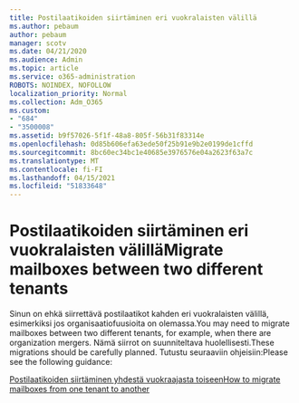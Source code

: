 ```yaml
---
title: Postilaatikoiden siirtäminen eri vuokralaisten välillä
ms.author: pebaum
author: pebaum
manager: scotv
ms.date: 04/21/2020
ms.audience: Admin
ms.topic: article
ms.service: o365-administration
ROBOTS: NOINDEX, NOFOLLOW
localization_priority: Normal
ms.collection: Adm_O365
ms.custom:
- "684"
- "3500008"
ms.assetid: b9f57026-5f1f-48a8-805f-56b31f83314e
ms.openlocfilehash: 0d85b606efa63ede50f25b91e9b2e0199de1cffd
ms.sourcegitcommit: 8bc60ec34bc1e40685e3976576e04a2623f63a7c
ms.translationtype: MT
ms.contentlocale: fi-FI
ms.lasthandoff: 04/15/2021
ms.locfileid: "51833648"
---
```

# <a name="migrate-mailboxes-between-two-different-tenants"></a><span data-ttu-id="4bd72-102">Postilaatikoiden siirtäminen eri vuokralaisten välillä</span><span class="sxs-lookup"><span data-stu-id="4bd72-102">Migrate mailboxes between two different tenants</span></span>

<span data-ttu-id="4bd72-103">Sinun on ehkä siirrettävä postilaatikot kahden eri vuokralaisten välillä, esimerkiksi jos organisaatiofuusioita on olemassa.</span><span class="sxs-lookup"><span data-stu-id="4bd72-103">You may need to migrate mailboxes between two different tenants, for example, when there are organization mergers.</span></span> <span data-ttu-id="4bd72-104">Nämä siirrot on suunniteltava huolellisesti.</span><span class="sxs-lookup"><span data-stu-id="4bd72-104">These migrations should be carefully planned.</span></span> <span data-ttu-id="4bd72-105">Tutustu seuraaviin ohjeisiin:</span><span class="sxs-lookup"><span data-stu-id="4bd72-105">Please see the following guidance:</span></span>
  
[<span data-ttu-id="4bd72-106">Postilaatikoiden siirtäminen yhdestä vuokraajasta toiseen</span><span class="sxs-lookup"><span data-stu-id="4bd72-106">How to migrate mailboxes from one tenant to another</span></span>](https://docs.microsoft.com/Exchange/mailbox-migration/migrate-mailboxes-across-tenants)
  